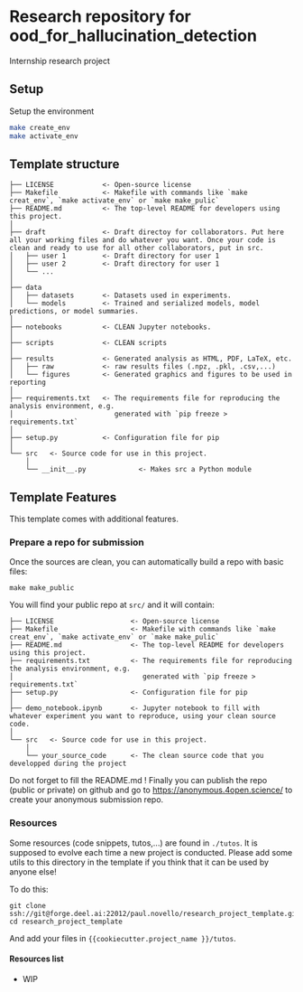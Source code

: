 # Research repository for ood_for_hallucination_detection

Internship research project


## Setup

Setup the environment 

```bash
make create_env
make activate_env
```

## Template structure

```
├── LICENSE            <- Open-source license
├── Makefile           <- Makefile with commands like `make creat_env`, `make activate_env` or `make make_pulic`
├── README.md          <- The top-level README for developers using this project.
│
├── draft              <- Draft directoy for collaborators. Put here all your working files and do whatever you want. Once your code is clean and ready to use for all other collaborators, put in src.
│   ├── user 1         <- Draft directory for user 1
│   ├── user 2         <- Draft directory for user 1
│   └── ...         
│
├── data
│   ├── datasets       <- Datasets used in experiments.
│   └── models         <- Trained and serialized models, model predictions, or model summaries.
│
├── notebooks          <- CLEAN Jupyter notebooks. 
│
├── scripts            <- CLEAN scripts
│
├── results            <- Generated analysis as HTML, PDF, LaTeX, etc.
│   ├── raw            <- raw results files (.npz, .pkl, .csv,...)
│   └── figures        <- Generated graphics and figures to be used in reporting
│
├── requirements.txt   <- The requirements file for reproducing the analysis environment, e.g.
│                         generated with `pip freeze > requirements.txt`
│
├── setup.py           <- Configuration file for pip
│
└── src   <- Source code for use in this project.
    │
    └── __init__.py             <- Makes src a Python module
```

## Template Features

This template comes with additional features.

### Prepare a repo for submission

Once the sources are clean, you can automatically build a repo with basic files:

```
make make_public
```

You will find your public repo at `src/` and it will contain:

```
├── LICENSE                   <- Open-source license
├── Makefile                  <- Makefile with commands like `make creat_env`, `make activate_env` or `make make_pulic`
├── README.md                 <- The top-level README for developers using this project.
├── requirements.txt          <- The requirements file for reproducing the analysis environment, e.g.
│                                generated with `pip freeze > requirements.txt`
├── setup.py                  <- Configuration file for pip
│  
├── demo_notebook.ipynb       <- Jupyter notebook to fill with whatever experiment you want to reproduce, using your clean source code.
│
└── src   <- Source code for use in this project.
    │
    └── your_source_code      <- The clean source code that you developped during the project
```

Do not forget to fill the README.md ! Finally you can publish the repo (public or private) on github and go to https://anonymous.4open.science/ to create your anonymous submission repo.

### Resources

Some resources (code snippets, tutos,...) are found in `./tutos`. 
It is supposed to evolve each time a new project is conducted. 
Please add some utils to this directory in the template if you think that it can be used by anyone else! 

To do this:

```
git clone ssh://git@forge.deel.ai:22012/paul.novello/research_project_template.git
cd research_project_template
```

And add your files in `{{cookiecutter.project_name }}/tutos`.

#### Resources list

- WIP




